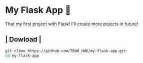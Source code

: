 # My Flask App 🚀

That my first project with Flask! I'll create more pojects in future!

## | Dowload |
```bash
git clone https://github.com/ТВОЙ_НИК/my-flask-app.git
cd my-flask-app
